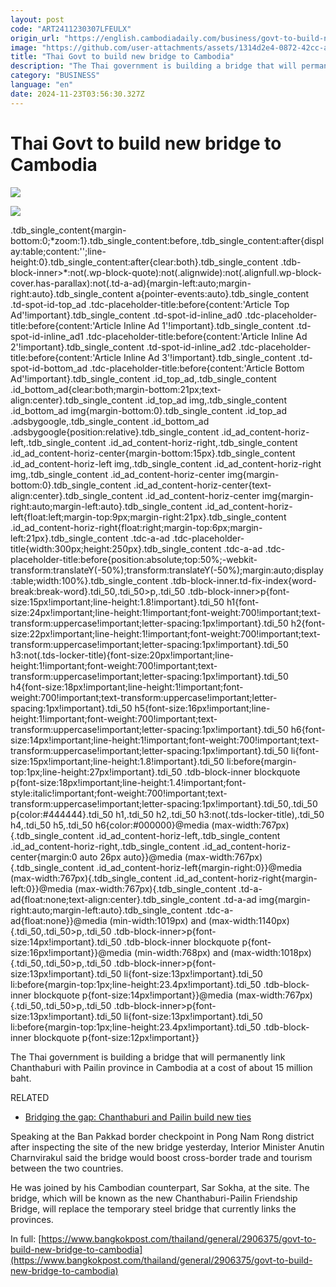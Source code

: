 ```yaml
---
layout: post
code: "ART2411230307LFEULX"
origin_url: "https://english.cambodiadaily.com/business/govt-to-build-new-bridge-to-cambodia-190781/"
image: "https://github.com/user-attachments/assets/1314d2e4-0872-42cc-a705-2ad4bfdbc183"
title: "Thai Govt to build new bridge to Cambodia"
description: "The Thai government is building a bridge that will permanently link Chanthaburi with Pailin province in Cambodia at a cost of about 15 million baht."
category: "BUSINESS"
language: "en"
date: 2024-11-23T03:56:30.327Z
---
```


# Thai Govt to build new bridge to Cambodia

 ![](https://github.com/user-attachments/assets/7ebbd938-2c1c-4da3-a613-d3fca8d479ac)

![](https://english.cambodiadaily.com/wp-content/uploads/2024/11/c1_2906375_241122134146_790.jpg)

.tdb\_single\_content{margin-bottom:0;\*zoom:1}.tdb\_single\_content:before,.tdb\_single\_content:after{display:table;content:'';line-height:0}.tdb\_single\_content:after{clear:both}.tdb\_single\_content .tdb-block-inner>\*:not(.wp-block-quote):not(.alignwide):not(.alignfull.wp-block-cover.has-parallax):not(.td-a-ad){margin-left:auto;margin-right:auto}.tdb\_single\_content a{pointer-events:auto}.tdb\_single\_content .td-spot-id-top\_ad .tdc-placeholder-title:before{content:'Article Top Ad'!important}.tdb\_single\_content .td-spot-id-inline\_ad0 .tdc-placeholder-title:before{content:'Article Inline Ad 1'!important}.tdb\_single\_content .td-spot-id-inline\_ad1 .tdc-placeholder-title:before{content:'Article Inline Ad 2'!important}.tdb\_single\_content .td-spot-id-inline\_ad2 .tdc-placeholder-title:before{content:'Article Inline Ad 3'!important}.tdb\_single\_content .td-spot-id-bottom\_ad .tdc-placeholder-title:before{content:'Article Bottom Ad'!important}.tdb\_single\_content .id\_top\_ad,.tdb\_single\_content .id\_bottom\_ad{clear:both;margin-bottom:21px;text-align:center}.tdb\_single\_content .id\_top\_ad img,.tdb\_single\_content .id\_bottom\_ad img{margin-bottom:0}.tdb\_single\_content .id\_top\_ad .adsbygoogle,.tdb\_single\_content .id\_bottom\_ad .adsbygoogle{position:relative}.tdb\_single\_content .id\_ad\_content-horiz-left,.tdb\_single\_content .id\_ad\_content-horiz-right,.tdb\_single\_content .id\_ad\_content-horiz-center{margin-bottom:15px}.tdb\_single\_content .id\_ad\_content-horiz-left img,.tdb\_single\_content .id\_ad\_content-horiz-right img,.tdb\_single\_content .id\_ad\_content-horiz-center img{margin-bottom:0}.tdb\_single\_content .id\_ad\_content-horiz-center{text-align:center}.tdb\_single\_content .id\_ad\_content-horiz-center img{margin-right:auto;margin-left:auto}.tdb\_single\_content .id\_ad\_content-horiz-left{float:left;margin-top:9px;margin-right:21px}.tdb\_single\_content .id\_ad\_content-horiz-right{float:right;margin-top:6px;margin-left:21px}.tdb\_single\_content .tdc-a-ad .tdc-placeholder-title{width:300px;height:250px}.tdb\_single\_content .tdc-a-ad .tdc-placeholder-title:before{position:absolute;top:50%;-webkit-transform:translateY(-50%);transform:translateY(-50%);margin:auto;display:table;width:100%}.tdb\_single\_content .tdb-block-inner.td-fix-index{word-break:break-word}.tdi\_50,.tdi\_50>p,.tdi\_50 .tdb-block-inner>p{font-size:15px!important;line-height:1.8!important}.tdi\_50 h1{font-size:24px!important;line-height:1!important;font-weight:700!important;text-transform:uppercase!important;letter-spacing:1px!important}.tdi\_50 h2{font-size:22px!important;line-height:1!important;font-weight:700!important;text-transform:uppercase!important;letter-spacing:1px!important}.tdi\_50 h3:not(.tds-locker-title){font-size:20px!important;line-height:1!important;font-weight:700!important;text-transform:uppercase!important;letter-spacing:1px!important}.tdi\_50 h4{font-size:18px!important;line-height:1!important;font-weight:700!important;text-transform:uppercase!important;letter-spacing:1px!important}.tdi\_50 h5{font-size:16px!important;line-height:1!important;font-weight:700!important;text-transform:uppercase!important;letter-spacing:1px!important}.tdi\_50 h6{font-size:14px!important;line-height:1!important;font-weight:700!important;text-transform:uppercase!important;letter-spacing:1px!important}.tdi\_50 li{font-size:15px!important;line-height:1.8!important}.tdi\_50 li:before{margin-top:1px;line-height:27px!important}.tdi\_50 .tdb-block-inner blockquote p{font-size:18px!important;line-height:1.4!important;font-style:italic!important;font-weight:700!important;text-transform:uppercase!important;letter-spacing:1px!important}.tdi\_50,.tdi\_50 p{color:#444444}.tdi\_50 h1,.tdi\_50 h2,.tdi\_50 h3:not(.tds-locker-title),.tdi\_50 h4,.tdi\_50 h5,.tdi\_50 h6{color:#000000}@media (max-width:767px){.tdb\_single\_content .id\_ad\_content-horiz-left,.tdb\_single\_content .id\_ad\_content-horiz-right,.tdb\_single\_content .id\_ad\_content-horiz-center{margin:0 auto 26px auto}}@media (max-width:767px){.tdb\_single\_content .id\_ad\_content-horiz-left{margin-right:0}}@media (max-width:767px){.tdb\_single\_content .id\_ad\_content-horiz-right{margin-left:0}}@media (max-width:767px){.tdb\_single\_content .td-a-ad{float:none;text-align:center}.tdb\_single\_content .td-a-ad img{margin-right:auto;margin-left:auto}.tdb\_single\_content .tdc-a-ad{float:none}}@media (min-width:1019px) and (max-width:1140px){.tdi\_50,.tdi\_50>p,.tdi\_50 .tdb-block-inner>p{font-size:14px!important}.tdi\_50 .tdb-block-inner blockquote p{font-size:16px!important}}@media (min-width:768px) and (max-width:1018px){.tdi\_50,.tdi\_50>p,.tdi\_50 .tdb-block-inner>p{font-size:13px!important}.tdi\_50 li{font-size:13px!important}.tdi\_50 li:before{margin-top:1px;line-height:23.4px!important}.tdi\_50 .tdb-block-inner blockquote p{font-size:14px!important}}@media (max-width:767px){.tdi\_50,.tdi\_50>p,.tdi\_50 .tdb-block-inner>p{font-size:13px!important}.tdi\_50 li{font-size:13px!important}.tdi\_50 li:before{margin-top:1px;line-height:23.4px!important}.tdi\_50 .tdb-block-inner blockquote p{font-size:12px!important}}

The Thai government is building a bridge that will permanently link Chanthaburi with Pailin province in Cambodia at a cost of about 15 million baht.

RELATED

*   [Bridging the gap: Chanthaburi and Pailin build new ties](https://thethaiger.com/news/national/new-bridge-to-boost-thailand-cambodia-trade-and-tourism)

Speaking at the Ban Pakkad border checkpoint in Pong Nam Rong district after inspecting the site of the new bridge yesterday, Interior Minister Anutin Charnvirakul said the bridge would boost cross-border trade and tourism between the two countries.

He was joined by his Cambodian counterpart, Sar Sokha, at the site. The bridge, which will be known as the new Chanthaburi-Pailin Friendship Bridge, will replace the temporary steel bridge that currently links the provinces.

In full: [https://www.bangkokpost.com/thailand/general/2906375/govt-to-build-new-bridge-to-cambodia](https://www.bangkokpost.com/thailand/general/2906375/govt-to-build-new-bridge-to-cambodia)